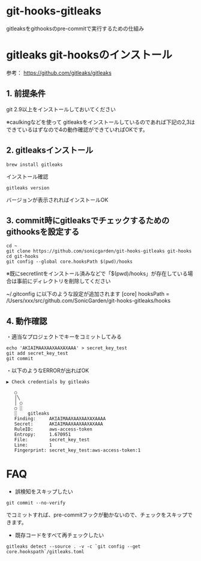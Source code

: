 # git-hooks-gitleaks

gitleaksをgithooksのpre-commitで実行するための仕組み

# gitleaks git-hooksのインストール

参考： https://github.com/gitleaks/gitleaks
## 1.  前提条件
git 2.9以上をインストールしておいてください

※caulkingなどを使って gitleaksをインストールしているのであれば下記の2,3はできているはずなので4の動作確認ができていればOKです。

## 2. gitleaksインストール
```
brew install gitleaks
```
インストール確認
```
gitleaks version
```
バージョンが表示されればインストールOK
## 3. commit時にgitleaksでチェックするためのgithooksを設定する
```
cd ~
git clone https://github.com/sonicgarden/git-hooks-gitleaks git-hooks
cd git-hooks
git config --global core.hooksPath $(pwd)/hooks
```
※既にsecretlintをインストール済みなどで「$(pwd)/hooks」が存在している場合は事前にディレクトリを削除してください

~/.gitconfig に以下のような設定が追加されます
[core]
   hooksPath = /Users/xxx/src/github.com/SonicGarden/git-hooks-gitleaks/hooks

## 4. 動作確認
・適当なプロジェクトでキーをコミットしてみる
```
echo 'AKIAIMAAXAAXAAXAXAAA' > secret_key_test
git add secret_key_test
git commit
```
・以下のようなERRORが出ればOK

 ```
▶ Check credentials by gitleaks
    
    ○
    │╲
    │ ○
    ○ ░
    ░    gitleaks    
    Finding:     AKIAIMAAXAAXAAXAXAAAA
    Secret:      AKIAIMAAXAAXAAXAXAAA
    RuleID:      aws-access-token
    Entropy:     1.670951
    File:        secret_key_test
    Line:        1
    Fingerprint: secret_key_test:aws-access-token:1
```


# FAQ
- 誤検知をスキップしたい

```
git commit --no-verify
```
でコミットすれば、pre-commitフックが動かないので、チェックをスキップできます。

- 既存コードをすべて再チェックしたい

```
gitleaks detect --source . -v -c `git config --get core.hookspath`/gitleaks.toml
```
